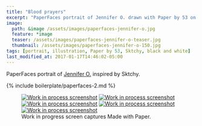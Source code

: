 ```yaml
---
title: "Blood prayers"
excerpt: "PaperFaces portrait of Jennifer O. drawn with Paper by 53 on an iPad."
image: 
  path: &image /assets/images/paperfaces-jennifer-o.jpg 
  feature: *image
  teaser: /assets/images/paperfaces-jennifer-o-teaser.jpg
  thumbnail: /assets/images/paperfaces-jennifer-o-150.jpg
tags: [portrait, illustration, Paper by 53, Sktchy, black and white]
last_modified_at: 2017-01-17T14:46:02-05:00
---
```


PaperFaces portrait of [Jennifer O.](http://sktchy.com/nIj9DH) inspired by Sktchy.

{% include boilerplate/paperfaces-2.md %}

<figure class="third">
	<a href="/assets/images/paperfaces-jennifer-o-process-1-lg.jpg"><img src="/assets/images/paperfaces-jennifer-o-process-1-600.jpg" alt="Work in process screenshot"></a>
	<a href="/assets/images/paperfaces-jennifer-o-process-2-lg.jpg"><img src="/assets/images/paperfaces-jennifer-o-process-2-600.jpg" alt="Work in process screenshot"></a>
	<a href="/assets/images/paperfaces-jennifer-o-process-3-lg.jpg"><img src="/assets/images/paperfaces-jennifer-o-process-3-600.jpg" alt="Work in process screenshot"></a>
	<a href="/assets/images/paperfaces-jennifer-o-process-4-lg.jpg"><img src="/assets/images/paperfaces-jennifer-o-process-4-600.jpg" alt="Work in process screenshot"></a>
	<a href="/assets/images/paperfaces-jennifer-o-process-5-lg.jpg"><img src="/assets/images/paperfaces-jennifer-o-process-5-600.jpg" alt="Work in process screenshot"></a>
	<figcaption>Work in progress screen captures Made with Paper.</figcaption>
</figure>
